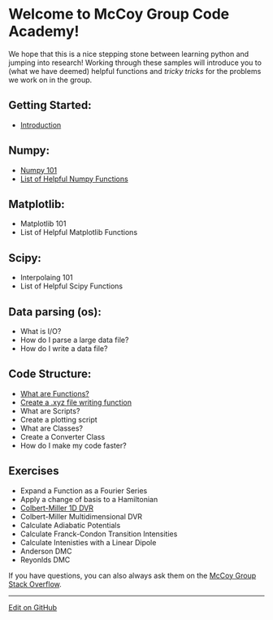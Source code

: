 # Welcome to McCoy Group Code Academy!

We hope that this is a nice stepping stone between learning python and jumping into research! Working through these samples will introduce you to (what we have deemed) helpful functions and _tricky tricks_ for the problems we work on in the group. 

## Getting Started: 
* [Introduction](intro.md)

## Numpy:
* [Numpy 101](numpy101.md)
* [List of Helpful Numpy Functions](numpyFunctions.md)

## Matplotlib:
* Matplotlib 101
* List of Helpful Matplotlib Functions

## Scipy:
* Interpolaing 101
* List of Helpful Scipy Functions

## Data parsing (os):
* What is I/O?
* How do I parse a large data file?
* How do I write a data file?

## Code Structure:
* [What are Functions?](WhatAreFunctions.md)
* [Create a .xyz file writing function](xyz_writer.py)
* What are Scripts?
* Create a plotting script
* What are Classes?
* Create a Converter Class
* How do I make my code faster?

## Exercises
* Expand a Function as a Fourier Series
* Apply a change of basis to a Hamiltonian
* [Colbert-Miller 1D DVR](CM_1D.py)
* Colbert-Miller Multidimensional DVR
* Calculate Adiabatic Potentials
* Calculate Franck-Condon Transition Intensities
* Calculate Intenisties with a Linear Dipole
* Anderson DMC
* Reyonlds DMC

If you have questions, you can also always ask them on the [McCoy Group Stack Overflow](https://stackoverflow.com/c/mccoygroup/questions/ask).

---
[Edit on GitHub](https://github.com/McCoyGroup/References/edit/gh-pages/McCoy%20Group%20Code%20Academy/index.md)

